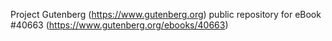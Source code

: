 Project Gutenberg (https://www.gutenberg.org) public repository for eBook #40663 (https://www.gutenberg.org/ebooks/40663)
